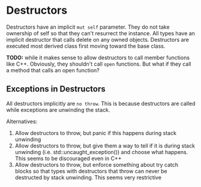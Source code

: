 # Destructors

Destructors have an implicit `mut self` parameter. They do not take ownership of self so that they can't resurrect the instance. All types have an implicit destructor that calls delete on any owned objects. Destructors are executed most derived class first moving toward the base class.

**TODO:** while it makes sense to allow destructors to call member functions like C++. Obviously, they shouldn't call `open` functions. But what if they call a method that calls an open function?

## Exceptions in Destructors

All destructors implicitly are `no throw`. This is because destructors are called while exceptions are unwinding the stack.

Alternatives:

  1. Allow destructors to throw, but panic if this happens during stack unwinding
  2. Allow destructors to throw, but give them a way to tell if it is during stack unwinding (i.e. std::uncaught_exception()) and choose what happens. This seems to be discouraged even in C++
  3. Allow destructors to throw, but enforce something about try catch blocks so that types with destructors that throw can never be destructed by stack unwinding. This seems very restrictive
